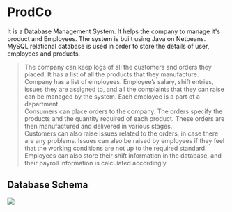 # ProdCo

It is a Database Management System. It helps the company to manage it's product and Employees. The system is built using Java on Netbeans. MySQL relational database is used in order to store the details of user, employees and products. 


> The company can keep logs of all the customers and orders they placed. It has a list of all the products that they manufacture. Company has a list of employees. Employee’s salary, shift entries, issues they are assigned to, and all the complaints that they can raise can be managed by the system. Each employee is a part of a department. <br/>
> Consumers can place orders to the company. The orders specify the products and the quantity required of each product. These orders are then manufactured and delivered in various stages. <br/>
> Customers can also raise issues related to the orders, in case there are any problems. Issues can also be raised by employees if they feel that the working conditions are not up to the required standard.<br/>
> Employees can also store their shift information in the database, and their payroll information is calculated accordingly.<br/>


## Database Schema
<img src="https://lh3.googleusercontent.com/Wu8HVlq93pbEkVmXRtEzPtScfIJE93G9pzdknecadSFfYn2XTxncMgnTM5WkbRvchI1QvyUraBFCTRDgWOgt5a40kgngBc_gznDWOZLpsg-DxiZBiY6a-ASQYu17nH_X8u7Y4pmS"/>

